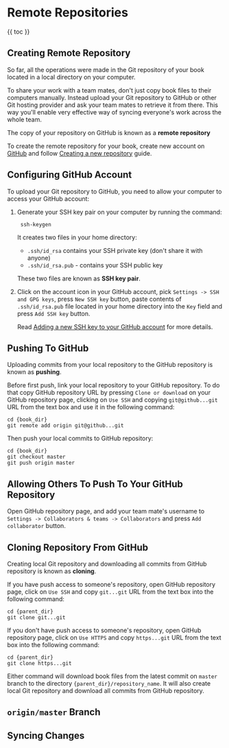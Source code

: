 # Remote Repositories

{{ toc }}

## Creating Remote Repository

So far, all the operations were made in the Git repository of your book located in a local directory on your computer.

To share your work with a team mates, don't just copy book files to their computers manually. Instead upload your Git repository to GitHub or other Git hosting provider and ask your team mates to retrieve it from there. This way you'll enable very effective way of syncing everyone's work across the whole team.

The copy of your repository on GitHub is known as a **remote repository**

To create the remote repository for your book, create new account on [GitHub](https://github.com/) and follow [Creating a new repository](https://help.github.com/en/github/creating-cloning-and-archiving-repositories/creating-a-new-repository) guide.

## Configuring GitHub Account

To upload your Git repository to GitHub, you need to allow your computer to access your GitHub account:

1. Generate your SSH key pair on your computer by running the command:

        ssh-keygen

    It creates two files in your home directory:

    * `.ssh/id_rsa` contains your SSH private key (don't share it with anyone)
    * `.ssh/id_rsa.pub` - contains your SSH public key

    These two files are known as **SSH key pair**.

2. Click on the account icon in your GitHub account, pick `Settings -> SSH and GPG keys`, press `New SSH key` button, paste contents of `.ssh/id_rsa.pub` file located in your home directory into the `Key` field and press `Add SSH key` button.

    Read [Adding a new SSH key to your GitHub account](https://help.github.com/en/github/authenticating-to-github/adding-a-new-ssh-key-to-your-github-account) for more details.

## Pushing To GitHub

Uploading commits from your local repository to the GitHub repository is known as **pushing**.

Before first push, link your local repository to your GitHub repository. To do that copy GitHub repository URL by pressing `Clone or download` on your GitHub repository page, clicking on `Use SSH` and copying `git@github...git` URL from the text box and use it in the following command:

    cd {book_dir}
    git remote add origin git@github...git

Then push your local commits to GitHub repository:

    cd {book_dir}
    git checkout master
    git push origin master

## Allowing Others To Push To Your GitHub Repository

Open GitHub repository page, and add your team mate's username to `Settings -> Collaborators & teams -> Collaborators` and press `Add collaborator` button.

## Cloning Repository From GitHub

Creating local Git repository and downloading all commits from GitHub repository is known as **cloning**.

If you have push access to someone's repository, open GitHub repository page, click on `Use SSH` and copy `git...git` URL from the text box into the following command:

    cd {parent_dir}
    git clone git...git

If you don't have push access to someone's repository, open GitHub repository page, click on `Use HTTPS` and copy `https...git` URL from the text box into the following command:

    cd {parent_dir}
    git clone https...git

Either command will download book files from the latest commit on `master` branch to the directory `{parent_dir}/repository_name`. It will also create local Git repository and download all commits from GitHub repository.

## `origin/master` Branch



## Syncing Changes

